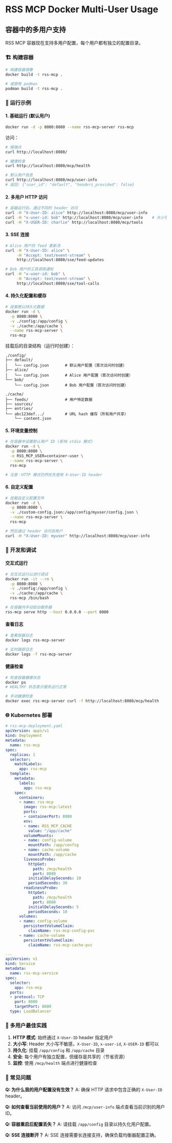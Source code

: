 # RSS MCP Docker Multi-User Usage

## 容器中的多用户支持

RSS MCP 容器现在支持多用户配置，每个用户都有独立的配置目录。

### 🏗️ 构建容器

```bash
# 构建容器镜像
docker build -t rss-mcp .

# 或使用 podman
podman build -t rss-mcp .
```

### 🚀 运行示例

#### 1. 基础运行 (默认用户)
```bash
docker run -d -p 8080:8080 --name rss-mcp-server rss-mcp
```

访问：
```bash
# 根端点
curl http://localhost:8080/

# 健康检查
curl http://localhost:8080/mcp/health

# 默认用户信息
curl http://localhost:8080/mcp/user-info
# 返回: {"user_id": "default", "headers_provided": false}
```

#### 2. 多用户 HTTP 访问
```bash
# 容器运行后，通过不同的 header 访问
curl -H "X-User-ID: alice" http://localhost:8080/mcp/user-info
curl -H "x-user-id: bob" http://localhost:8080/mcp/user-info    # 大小写不敏感
curl -H "X-USER-ID: charlie" http://localhost:8080/mcp/tools
```

#### 3. SSE 连接
```bash
# Alice 用户的 feed 更新流
curl -H "X-User-ID: alice" \
     -H "Accept: text/event-stream" \
     http://localhost:8080/sse/feed-updates

# Bob 用户的工具调用通知
curl -H "x-user-id: bob" \
     -H "Accept: text/event-stream" \
     http://localhost:8080/sse/tool-calls
```

#### 4. 持久化配置和缓存
```bash
# 挂载卷以持久化数据
docker run -d \
  -p 8080:8080 \
  -v ./config:/app/config \
  -v ./cache:/app/cache \
  --name rss-mcp-server \
  rss-mcp
```

挂载后的目录结构（运行时创建）：
```
./config/
├── default/
│   └── config.json       # 默认用户配置（首次访问时创建）
├── alice/
│   └── config.json       # Alice 用户配置（首次访问时创建）
└── bob/
    └── config.json       # Bob 用户配置（首次访问时创建）

./cache/
├── feeds/                # 用户特定数据  
├── sources/
├── entries/
└── abc123def.../         # URL hash 缓存（所有用户共享）
    └── content.json
```

#### 5. 环境变量控制
```bash
# 在容器中设置默认用户 ID (影响 stdio 模式)
docker run -d \
  -p 8080:8080 \
  -e RSS_MCP_USER=container-user \
  --name rss-mcp-server \
  rss-mcp

# 注意：HTTP 模式仍然优先使用 X-User-ID header
```

#### 6. 自定义配置
```bash
# 挂载自定义配置文件
docker run -d \
  -p 8080:8080 \
  -v ./custom-config.json:/app/config/myuser/config.json \
  --name rss-mcp-server \
  rss-mcp

# 然后通过 header 访问该用户
curl -H "X-User-ID: myuser" http://localhost:8080/mcp/user-info
```

### 🔧 开发和调试

#### 交互式运行
```bash
# 交互式运行以进行调试
docker run -it --rm \
  -p 8080:8080 \
  -v ./config:/app/config \
  -v ./cache:/app/cache \
  rss-mcp /bin/bash

# 在容器内手动启动服务器
rss-mcp serve http --host 0.0.0.0 --port 8080
```

#### 查看日志
```bash
# 查看容器日志
docker logs rss-mcp-server

# 实时跟踪日志
docker logs -f rss-mcp-server
```

#### 健康检查
```bash
# 检查容器健康状态
docker ps
# HEALTHY 状态表示服务运行正常

# 手动健康检查
docker exec rss-mcp-server curl -f http://localhost:8080/mcp/health
```

### 🌐 Kubernetes 部署

```yaml
# rss-mcp-deployment.yaml
apiVersion: apps/v1
kind: Deployment
metadata:
  name: rss-mcp
spec:
  replicas: 1
  selector:
    matchLabels:
      app: rss-mcp
  template:
    metadata:
      labels:
        app: rss-mcp
    spec:
      containers:
      - name: rss-mcp
        image: rss-mcp:latest
        ports:
        - containerPort: 8080
        env:
        - name: RSS_MCP_CACHE
          value: "/app/cache"
        volumeMounts:
        - name: config-volume
          mountPath: /app/config
        - name: cache-volume
          mountPath: /app/cache
        livenessProbe:
          httpGet:
            path: /mcp/health
            port: 8080
          initialDelaySeconds: 10
          periodSeconds: 30
        readinessProbe:
          httpGet:
            path: /mcp/health
            port: 8080
          initialDelaySeconds: 5
          periodSeconds: 10
      volumes:
      - name: config-volume
        persistentVolumeClaim:
          claimName: rss-mcp-config-pvc
      - name: cache-volume
        persistentVolumeClaim:
          claimName: rss-mcp-cache-pvc

---
apiVersion: v1
kind: Service
metadata:
  name: rss-mcp-service
spec:
  selector:
    app: rss-mcp
  ports:
  - protocol: TCP
    port: 8080
    targetPort: 8080
  type: LoadBalancer
```

### 🎯 多用户最佳实践

1. **HTTP 模式**: 始终通过 `X-User-ID` header 指定用户
2. **大小写**: Header 大小写不敏感，`X-User-ID`, `x-user-id`, `X-USER-ID` 都可以
3. **持久化**: 挂载 `/app/config` 和 `/app/cache` 目录
4. **安全**: 每个用户有独立配置，但缓存是共享的（节省资源）
5. **监控**: 使用 `/mcp/health` 端点进行健康检查

### 🐛 常见问题

**Q: 为什么我的用户配置没有生效？**
A: 确保 HTTP 请求中包含正确的 `X-User-ID` header。

**Q: 如何查看当前使用的用户？**
A: 访问 `/mcp/user-info` 端点查看当前识别的用户ID。

**Q: 容器重启后配置丢失？**
A: 请挂载 `/app/config` 目录以持久化用户配置。

**Q: SSE 连接断开？**
A: SSE 连接需要长连接支持，确保负载均衡器配置正确。